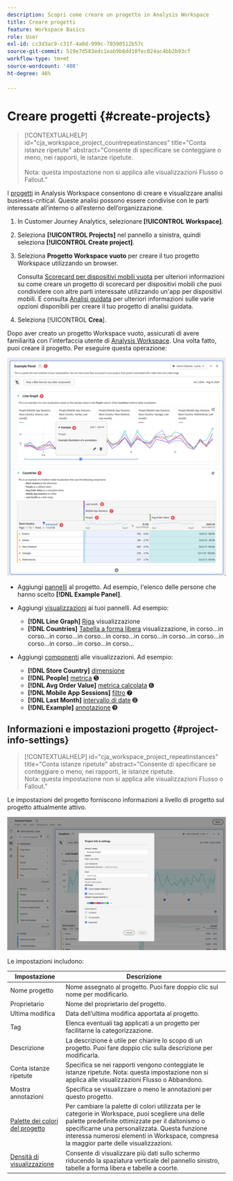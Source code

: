 ```yaml
---
description: Scopri come creare un progetto in Analysis Workspace
title: Creare progetti
feature: Workspace Basics
role: User
exl-id: cc3d3ac9-c31f-4a8d-999c-78590512b57c
source-git-commit: 519e7d583edc1eab9b6dd10fec024ac4bb2b93cf
workflow-type: tm+mt
source-wordcount: '408'
ht-degree: 46%

---
```


# Creare progetti {#create-projects}

<!-- markdownlint-disable MD034 -->

>[!CONTEXTUALHELP]
>id="cja_workspace_project_countrepeatinstances"
>title="Conta istanze ripetute"
>abstract="Consente di specificare se conteggiare o meno, nei rapporti, le istanze ripetute.<br/><br/>Nota: questa impostazione non si applica alle visualizzazioni Flusso o Fallout."

<!-- markdownlint-enable MD034 -->


I [progetti](/help/analysis-workspace/build-workspace-project/freeform-overview.md) in Analysis Workspace consentono di creare e visualizzare analisi business-critical.  Queste analisi possono essere condivise con le parti interessate all’interno o all’esterno dell’organizzazione.

1. In Customer Journey Analytics, selezionare **[!UICONTROL Workspace]**.

1. Seleziona **[!UICONTROL Projects]** nel pannello a sinistra, quindi seleziona **[!UICONTROL Create project]**.

1. Seleziona **Progetto Workspace vuoto** per creare il tuo progetto Workspace utilizzando un browser.

   Consulta [Scorecard per dispositivi mobili vuota](/help/mobile-app/curator.md) per ulteriori informazioni su come creare un progetto di scorecard per dispositivi mobili che puoi condividere con altre parti interessate utilizzando un&#39;app per dispositivi mobili. E consulta [Analisi guidata](/help/guided-analysis/overview.md) per ulteriori informazioni sulle varie opzioni disponibili per creare il tuo progetto di analisi guidata.

1. Seleziona [!UICONTROL **Crea**].


Dopo aver creato un progetto Workspace vuoto, assicurati di avere familiarità con l&#39;interfaccia utente di [Analysis Workspace](/help/analysis-workspace/home.md). Una volta fatto, puoi creare il progetto. Per eseguire questa operazione:

![Progetto di esempio](assets/example-project.png)

* Aggiungi [pannelli](/help/analysis-workspace/c-panels/panels.md) al progetto. Ad esempio, l&#39;elenco delle persone che hanno scelto **[!DNL Example Panel]**.

* Aggiungi [visualizzazioni](/help/analysis-workspace/visualizations/freeform-analysis-visualizations.md) ai tuoi pannelli. Ad esempio:
   * **[!DNL Line Graph]** [Riga](/help/analysis-workspace/visualizations/line.md) visualizzazione
   * **[!DNL Countries]** [Tabella a forma libera](/help/analysis-workspace/visualizations/freeform-table/freeform-table.md) visualizzazione, in corso...in corso...in corso...in corso...in corso...in corso...in corso...in corso...in corso...in corso...in corso...in corso...
* Aggiungi [componenti](/help/components/overview.md) alle visualizzazioni. Ad esempio:
   * **[!DNL Store Country]** [dimensione](/help/components/dimensions/overview.md)
   * **[!DNL People]** [metrica](/help/components/apply-create-metrics.md) ➎
   * **[!DNL Avg Order Value]** [metrica calcolata](/help/components/calc-metrics/calc-metr-overview.md) ➏
   * **[!DNL Mobile App Sessions]** [filtro](/help/components/filters/filters-overview.md) ➐
   * **[!DNL Last Month]** [intervallo di date](/help/components/date-ranges/overview.md) ➑
   * **[!DNL Example]** [annotazione](/help/components/annotations/overview.md) ➒


## Informazioni e impostazioni progetto {#project-info-settings}

<!-- markdownlint-disable MD034 -->

>[!CONTEXTUALHELP]
>id="cja_workspace_project_repeatinstances"
>title="Conta istanze ripetute"
>abstract="Consente di specificare se conteggiare o meno, nei rapporti, le istanze ripetute.<br/>Nota: questa impostazione non si applica alle visualizzazioni Flusso o Fallout."

<!-- markdownlint-enable MD034 -->


Le impostazioni del progetto forniscono informazioni a livello di progetto sul progetto attualmente attivo.

![Finestra Informazioni e impostazioni progetto.](./assets/projectinfo.png)

Le impostazioni includono:

| Impostazione | Descrizione |
|---|---|
| Nome progetto | Nome assegnato al progetto. Puoi fare doppio clic sul nome per modificarlo. |
| Proprietario | Nome del proprietario del progetto. |
| Ultima modifica | Data dell’ultima modifica apportata al progetto. |
| Tag | Elenca eventuali tag applicati a un progetto per facilitarne la categorizzazione. |
| Descrizione | La descrizione è utile per chiarire lo scopo di un progetto. Puoi fare doppio clic sulla descrizione per modificarla. |
| Conta istanze ripetute | Specifica se nei rapporti vengono conteggiate le istanze ripetute. Nota: questa impostazione non si applica alle visualizzazioni Flusso o Abbandono. |
| Mostra annotazioni | Specifica se visualizzare o meno le annotazioni per questo progetto. |
| [Palette dei colori del progetto](/help/analysis-workspace/build-workspace-project/color-palettes.md) | Per cambiare la palette di colori utilizzata per le categorie in Workspace, puoi scegliere una delle palette predefinite ottimizzate per il daltonismo o specificarne una personalizzata. Questa funzione interessa numerosi elementi in Workspace, compresa la maggior parte delle visualizzazioni. |
| [Densità di visualizzazione](/help/analysis-workspace/build-workspace-project/view-density.md) | Consente di visualizzare più dati sullo schermo riducendo la spaziatura verticale del pannello sinistro, tabelle a forma libera e tabelle a coorte. |



